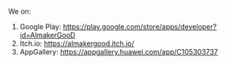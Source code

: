 <!Doctype>
We on:
1. Google Play: https://play.google.com/store/apps/developer?id=AlmakerGooD
2. Itch.io: https://almakergood.itch.io/
3. AppGallery: https://appgallery.huawei.com/app/C105303737

